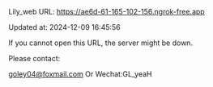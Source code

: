 Lily_web URL: https://ae6d-61-165-102-156.ngrok-free.app

Updated at: 2024-12-09 16:45:56

If you cannot open this URL, the server might be down.

Please contact: 

goley04@foxmail.com Or Wechat:GL_yeaH